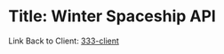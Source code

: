 # Title: Winter Spaceship API

Link Back to Client: 
[333-client](https://github.com/oliviawilcox1/333-client)